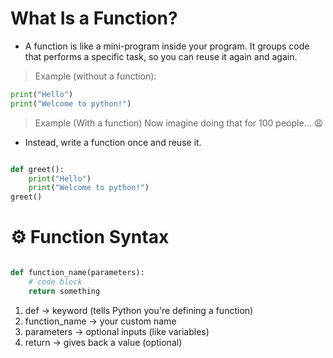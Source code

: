 # What Is a Function?

- A function is like a mini-program inside your program.
It groups code that performs a specific task, so you can reuse it again and again.

> Example (without a function):
```python
print("Hello")
print("Welcome to python!")
```

> Example (With a function)
Now imagine doing that for 100 people... 😩
- Instead, write a function once and reuse it.
```python

def greet():
    print("Hello")
    print("Welcome to python!")
greet()

```

# ⚙️ Function Syntax

```python 

def function_name(parameters):
    # code block
    return something

```

1. def → keyword (tells Python you're defining a function)
2. function_name → your custom name
3. parameters → optional inputs (like variables)
4. return → gives back a value (optional)



